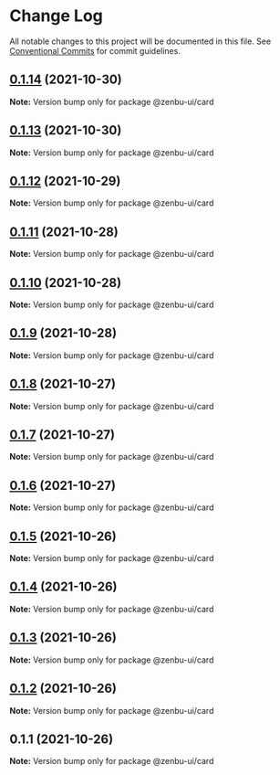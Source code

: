 # Change Log

All notable changes to this project will be documented in this file.
See [Conventional Commits](https://conventionalcommits.org) for commit guidelines.

## [0.1.14](https://github.com/KodepandaID/zenbu-ui/compare/@zenbu-ui/card@0.1.13...@zenbu-ui/card@0.1.14) (2021-10-30)

**Note:** Version bump only for package @zenbu-ui/card





## [0.1.13](https://github.com/KodepandaID/zenbu-ui/compare/@zenbu-ui/card@0.1.12...@zenbu-ui/card@0.1.13) (2021-10-30)

**Note:** Version bump only for package @zenbu-ui/card





## [0.1.12](https://github.com/KodepandaID/zenbu-ui/compare/@zenbu-ui/card@0.1.11...@zenbu-ui/card@0.1.12) (2021-10-29)

**Note:** Version bump only for package @zenbu-ui/card





## [0.1.11](https://github.com/KodepandaID/zenbu-ui/compare/@zenbu-ui/card@0.1.10...@zenbu-ui/card@0.1.11) (2021-10-28)

**Note:** Version bump only for package @zenbu-ui/card





## [0.1.10](https://github.com/KodepandaID/zenbu-ui/compare/@zenbu-ui/card@0.1.9...@zenbu-ui/card@0.1.10) (2021-10-28)

**Note:** Version bump only for package @zenbu-ui/card





## [0.1.9](https://github.com/KodepandaID/zenbu-ui/compare/@zenbu-ui/card@0.1.8...@zenbu-ui/card@0.1.9) (2021-10-28)

**Note:** Version bump only for package @zenbu-ui/card





## [0.1.8](https://github.com/KodepandaID/zenbu-ui/compare/@zenbu-ui/card@0.1.7...@zenbu-ui/card@0.1.8) (2021-10-27)

**Note:** Version bump only for package @zenbu-ui/card





## [0.1.7](https://github.com/KodepandaID/zenbu-ui/compare/@zenbu-ui/card@0.1.6...@zenbu-ui/card@0.1.7) (2021-10-27)

**Note:** Version bump only for package @zenbu-ui/card





## [0.1.6](https://github.com/KodepandaID/zenbu-ui/compare/@zenbu-ui/card@0.1.5...@zenbu-ui/card@0.1.6) (2021-10-27)

**Note:** Version bump only for package @zenbu-ui/card





## [0.1.5](https://github.com/KodepandaID/zenbu-ui/compare/@zenbu-ui/card@0.1.4...@zenbu-ui/card@0.1.5) (2021-10-26)

**Note:** Version bump only for package @zenbu-ui/card





## [0.1.4](https://github.com/KodepandaID/zenbu-ui/compare/@zenbu-ui/card@0.1.3...@zenbu-ui/card@0.1.4) (2021-10-26)

**Note:** Version bump only for package @zenbu-ui/card





## [0.1.3](https://github.com/KodepandaID/zenbu-ui/compare/@zenbu-ui/card@0.1.2...@zenbu-ui/card@0.1.3) (2021-10-26)

**Note:** Version bump only for package @zenbu-ui/card





## [0.1.2](https://github.com/KodepandaID/zenbu-ui/compare/@zenbu-ui/card@0.1.1...@zenbu-ui/card@0.1.2) (2021-10-26)

**Note:** Version bump only for package @zenbu-ui/card





## 0.1.1 (2021-10-26)

**Note:** Version bump only for package @zenbu-ui/card
